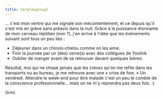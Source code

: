 ```yaml
---
title: Garglouglougl
---
```


... c'est mon ventre qui me signale son mécontentement, et ce depuis qu'il
s'est mis en grève sans préavis dans la nuit. Grâce à la puissance étonnante
de mon cerveau réptilien (non ?), j'en arrive à l'idée que les événements
suivant sont tous un peu liés :

  * Déjeuner dans un chinois-chelou comme on les aime.
  * Finir la journée par un (des) verre(s) avec des collègues de Yoolink
  * Oublier de manger avant de se retrouver devant quelques bières.

Résultat, moi qui ne chope jamais que les crèves qu'on me refile dans les
transports ou au bureau, je me retrouve avec une « crise de foie. » Un
vendredi. Attendre le week-end pour être malade c'est un peu le comble de la
conscience professionnelle... mais on ne m'y reprendra pas deux fois. :)

Grml.


